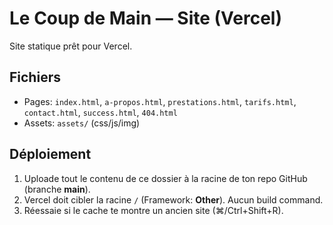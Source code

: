 # Le Coup de Main — Site (Vercel)
Site statique prêt pour Vercel.  
## Fichiers
- Pages: `index.html`, `a-propos.html`, `prestations.html`, `tarifs.html`, `contact.html`, `success.html`, `404.html`
- Assets: `assets/` (css/js/img)
## Déploiement
1. Uploade tout le contenu de ce dossier à la racine de ton repo GitHub (branche **main**).
2. Vercel doit cibler la racine `/` (Framework: **Other**). Aucun build command.
3. Réessaie si le cache te montre un ancien site (⌘/Ctrl+Shift+R).
